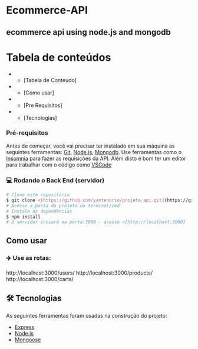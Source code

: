 # Ecommerce-API
## ecommerce api using node.js and mongodb
Tabela de conteúdos 
================= 
<!--ts--> 
* * [Tabela de Conteudo]
* * [Como usar]
* * [Pre Requisitos]
* * [Tecnologias] 
 <!--te-->
 ### Pré-requisitos 
 Antes de começar, você vai precisar ter instalado em sua máquina as seguintes ferramentas: [Git]([https://git-scm.com](https://git-scm.com/)), [Node.js]([https://nodejs.org/en/](https://nodejs.org/en/)), [Mongodb]([https://www.mongodb.com/](https://www.mongodb.com/)).
 Use ferramentas como o [Insomnia]([https://insomnia.rest/](https://insomnia.rest/)) para fazer as requisições da API.
  Além disto é bom ter um editor para trabalhar com o código como [VSCode]([https://code.visualstudio.com/](https://code.visualstudio.com/))
   ### :computer: Rodando o Back End (servidor) 
   ```bash 
   # Clone este repositório 
   $ git clone <[https://github.com/yantenorio/projeto_api.git](https://github.com/yantenorio/projeto_api.git)> 
   # Acesse a pasta do projeto no terminal/cmd 
   # Instale as dependências 
   $ npm install  
   # O servidor inciará na porta:3000 - acesse <[http://localhost:3000] 
   ```
   ## Como usar
   ### :airplane: Use as rotas:
   http://localhost:3000/users/
   http://localhost:3000/products/
    http://localhost:3000/carts/
    
 ## 🛠 Tecnologias

As seguintes ferramentas foram usadas na construção do projeto:

- [Express](https://expressjs.com/)
- [Node.js](https://nodejs.org/en/)
- [Mongoose](https://mongoosejs.com/)